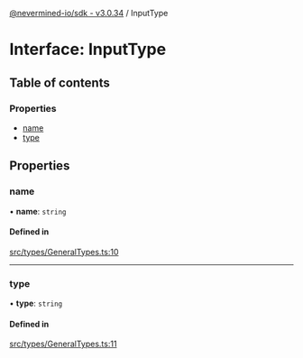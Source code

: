[@nevermined-io/sdk - v3.0.34](../code-reference.md) / InputType

# Interface: InputType

## Table of contents

### Properties

- [name](InputType.md#name)
- [type](InputType.md#type)

## Properties

### name

• **name**: `string`

#### Defined in

[src/types/GeneralTypes.ts:10](https://github.com/nevermined-io/sdk-js/blob/839427fa63429fae29c0c8e30540bd2ad8e19f29/src/types/GeneralTypes.ts#L10)

---

### type

• **type**: `string`

#### Defined in

[src/types/GeneralTypes.ts:11](https://github.com/nevermined-io/sdk-js/blob/839427fa63429fae29c0c8e30540bd2ad8e19f29/src/types/GeneralTypes.ts#L11)

